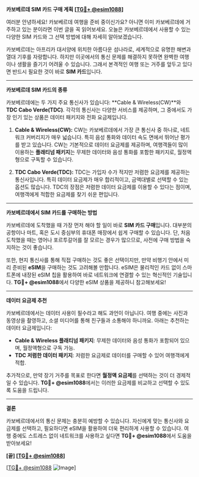 **카보베르데 SIM 카드 구매 계획 [[TG💪+ @esim1088](https://t.me/s/esim1088)]**

여러분 안녕하세요! 카보베르데 여행을 준비 중이신가요? 아니면 이미 카보베르데에 거주하고 있는 분이라면 이번 글을 꼭 읽어보세요. 오늘은 카보베르데에서 사용할 수 있는 다양한 SIM 카드와 그 선택 방법에 대해 자세히 알아보겠습니다.

카보베르데는 아프리카 대서양에 위치한 아름다운 섬나라로, 세계적으로 유명한 해변과 열대 기후를 자랑합니다. 하지만 이곳에서의 통신 문제를 해결하지 못하면 완벽한 여행이나 생활을 즐기기 어려울 수 있습니다. 그래서 본격적인 여행 또는 거주를 앞두고 있다면 반드시 필요한 것이 바로 **SIM 카드**입니다.

---

**카보베르데 SIM 카드의 종류**

카보베르데에는 두 가지 주요 통신사가 있습니다: **Cable & Wireless(CW)**와 **TDC Cabo Verde(TDC)**. 각각의 통신사는 다양한 서비스를 제공하며, 그 중에서도 가장 인기 있는 상품은 데이터 패키지와 전화 요금제입니다.

1. **Cable & Wireless(CW):**
   CW는 카보베르데에서 가장 큰 통신사 중 하나로, 네트워크 커버리지가 매우 넓습니다. 특히 음성 통화와 데이터 속도 면에서 뛰어난 평가를 받고 있습니다. CW는 기본적으로 데이터 요금제를 제공하며, 여행객들이 많이 이용하는 **플래티넘 패키지**는 무제한 데이터와 음성 통화를 포함한 패키지로, 월정액형으로 구독할 수 있습니다.

2. **TDC Cabo Verde(TDC):**
   TDC는 가입자 수가 적지만 저렴한 요금제를 제공하는 통신사입니다. 특히 데이터 요금제가 매우 합리적이고, 금액대별로 선택할 수 있는 옵션도 많습니다. TDC의 장점은 저렴한 데이터 요금제를 이용할 수 있다는 점이며, 여행객에게 적합한 요금제를 찾기 쉬운 편입니다.

---

**카보베르데에서 SIM 카드를 구매하는 방법**

카보베르데에 도착했을 때 가장 먼저 해야 할 일이 바로 **SIM 카드 구매**입니다. 대부분의 공항이나 마트, 혹은 도시 중심부의 휴대폰 매장에서 쉽게 구매할 수 있습니다. 단, 처음 도착했을 때는 영어나 포르투갈어를 잘 모르는 경우가 많으므로, 사전에 구매 방법을 숙지하는 것이 좋습니다.

또한, 현지 통신사를 통해 직접 구매하는 것도 좋은 선택이지만, 만약 비행기 안에서 미리 준비된 **eSIM**을 구매하는 것도 고려해볼 만합니다. eSIM은 물리적인 카드 없이 스마트폰에 내장된 eSIM 칩을 활용하여 바로 네트워크에 연결할 수 있는 혁신적인 기술입니다. **TG💪+ @esim1088**에서 다양한 eSIM 상품을 제공하니 참고해보세요!

---

**데이터 요금제 추천**

카보베르데에서는 데이터 사용이 필수라고 해도 과언이 아닙니다. 여행 중에는 사진과 동영상을 촬영하고, 소셜 미디어를 통해 친구들과 소통해야 하니까요. 아래는 추천하는 데이터 요금제입니다:

- **Cable & Wireless 플래티넘 패키지**: 무제한 데이터와 음성 통화가 포함되어 있으며, 월정액형으로 구독 가능.
- **TDC 저렴한 데이터 패키지**: 저렴한 요금제로 데이터를 구매할 수 있어 여행객에게 적합.
  
추가적으로, 만약 장기 거주를 목표로 한다면 **월정액 요금제**를 선택하는 것이 더 경제적일 수 있습니다. **TG💪+ @esim1088**에서는 이러한 요금제를 비교하고 선택할 수 있도록 도움을 드립니다.

---

**결론**

카보베르데에서의 통신 문제는 충분히 예방할 수 있습니다. 자신에게 맞는 통신사와 요금제를 선택하고, 필요하다면 eSIM을 활용하여 더욱 편리하게 사용할 수 있습니다. 여행 중에도 스트레스 없이 네트워크를 사용하고 싶다면 **TG💪+ @esim1088**에서 도움을 받아보세요!

**[끝] [[TG💪+ @esim1088](https://t.me/s/esim1088)]**

[[TG💪+ @esim1088](https://t.me/s/esim1088) ![Image](https://i.postimg.cc/Y0z9fWf4/image.png)]
